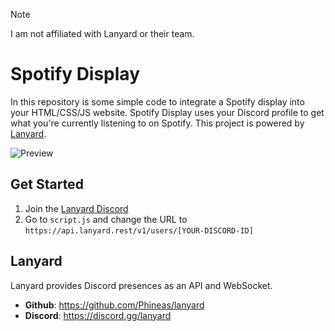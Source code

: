> [!NOTE]
> I am not affiliated with Lanyard or their team.

# Spotify Display
In this repository is some simple code to integrate a Spotify display into your HTML/CSS/JS website. Spotify Display uses your Discord profile to get what you're currently listening to on Spotify. This project is powered by [Lanyard](https://github.com/Phineas/lanyard).

![Preview](https://cdn.nest.rip/uploads/ca166ca4-7aab-4d69-a6d7-6425371d8c34.png)
## Get Started
1. Join the [Lanyard Discord](https://discord.com/invite/lanyard)
2. Go to `script.js` and change the URL to `https://api.lanyard.rest/v1/users/[YOUR-DISCORD-ID]`

## Lanyard
Lanyard provides Discord presences as an API and WebSocket.

- __Github__: https://github.com/Phineas/lanyard
- __Discord__: https://discord.gg/lanyard
